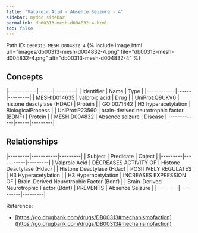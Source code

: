 ```yaml
---
title: "Valproic Acid - Absence Seizure - 4"
sidebar: mydoc_sidebar
permalink: db00313-mesh-d004832-4.html
toc: false 
---
```



Path ID: `DB00313_MESH_D004832_4`
{% include image.html url="images/db00313-mesh-d004832-4.png" file="db00313-mesh-d004832-4.png" alt="db00313-mesh-d004832-4" %}

## Concepts

|------------|------|---------|
| Identifier | Name | Type    |
|------------|------|---------|
| MESH:D014635 | valproic acid | Drug |
| UniProt:Q9UKV0 | histone deactylase (HDAC) | Protein |
| GO:0071442 | H3 hyperacetylation | BiologicalProcess |
| UniProt:P23560 | brain-derived neurotrophic factor (BDNF) | Protein |
| MESH:D004832 | Absence seizure | Disease |
|------------|------|---------|

## Relationships

|---------|-----------|---------|
| Subject | Predicate | Object  |
|---------|-----------|---------|
| Valproic Acid | DECREASES ACTIVITY OF | Histone Deactylase (Hdac) |
| Histone Deactylase (Hdac) | POSITIVELY REGULATES | H3 Hyperacetylation |
| H3 Hyperacetylation | INCREASES EXPRESSION OF | Brain-Derived Neurotrophic Factor (Bdnf) |
| Brain-Derived Neurotrophic Factor (Bdnf) | PREVENTS | Absence Seizure |
|---------|-----------|---------|

Reference: 
  - [https://go.drugbank.com/drugs/DB00313#mechanismofaction](https://go.drugbank.com/drugs/DB00313#mechanismofaction)
